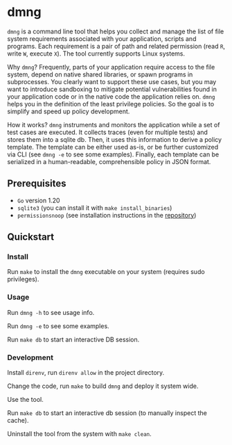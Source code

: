 # dmng

`dmng` is a command line tool that helps you collect and manage the
list of file system requirements associated with your application,
scripts and programs. Each requirement is a pair of path and related
permission (read `R`, write `W`, execute `X`). The tool currently
supports Linux systems.

Why `dmng`? Frequently, parts of your application require access to
the file system, depend on native shared libraries, or spawn programs
in subprocesses. You clearly want to support these use cases, but you
may want to introduce sandboxing to mitigate potential vulnerabilities
found in your application code or in the native code the application
relies on. `dmng` helps you in the definition of the least privilege
policies. So the goal is to simplify and speed up policy development.

How it works? `dmng` instruments and monitors the application while a
set of test cases are executed. It collects traces (even for multiple
tests) and stores them into a sqlite db. Then, it uses this
information to derive a policy template. The template can be either
used as-is, or be further customized via CLI (see `dmng -e` to see
some examples). Finally, each template can be serialized in a
human-readable, comprehensible policy in JSON format.

## Prerequisites

+ `Go` version 1.20
+ `sqlite3` (you can install it with `make install_binaries`)
+ `permissionsnoop` (see installation instructions in the
  [repository](https://github.com/unibg-seclab/permissionsnoop))

## Quickstart

### Install

Run `make` to install the `dmng` executable on your system (requires
sudo privileges).

### Usage

Run `dmng -h` to see usage info.

Run `dmng -e` to see some examples.

Run `make db` to start an interactive DB session.

### Development

Install `direnv`, run `direnv allow` in the project directory.

Change the code, run `make` to build `dmng` and deploy it system wide.

Use the tool.

Run `make db` to start an interactive db session (to manually inspect
the cache).

Uninstall the tool from the system with `make clean`.
